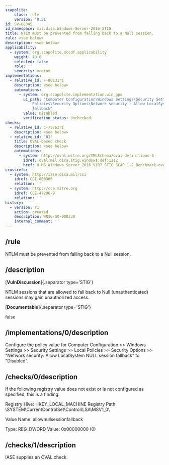 ```yaml
---
scapolite:
    class: rule
    version: '0.51'
id: SV-88345
id_namespace: mil.disa.Windows-Server-2016-STIG
title: NTLM must be prevented from falling back to a Null session.
rule: <see below>
description: <see below>
applicability:
  - system: org.scapolite.xccdf.applicability
    weight: 10.0
    selected: false
    role: ''
    severity: medium
implementations:
  - relative_id: F-80131r1
    description: <see below>
    automations:
      - system: org.scapolite.implementation.win_gpo
        ui_path: 'Computer Configuration\Windows Settings\Security Settings\Local
            Policies\Security Options\Network security : Allow LocalSystem NULL session
            fallback'
        value: Disabled
        verification_status: Unchecked.
checks:
  - relative_id: C-73763r1
    description: <see below>
  - relative_id: '01'
    title: OVAL-based check
    description: <see below>
    automations:
      - system: http://oval.mitre.org/XMLSchema/oval-definitions-5
        idref: oval:mil.disa.stig.windows:def:1212
        href: U_MS_Windows_Server_2016_V1R7_STIG_SCAP_1-2_Benchmark-oval.xml
crossrefs:
  - system: http://iase.disa.mil/cci
    idref: CCI-000366
    relation: ''
  - system: http://cce.mitre.org
    idref: CCE-47296-9
    relation: ''
history:
  - version: r1
    action: created
    description: WN16-SO-000330
    internal_comment: ''
---
```



## /rule

NTLM must be prevented from falling back to a Null session.

## /description

[**VulnDiscussion**]{.separator type='STIG'}

NTLM sessions that are allowed to fall back to Null (unauthenticated) sessions may gain unauthorized access.

[**Documentable**]{.separator type='STIG'}

false

## /implementations/0/description

Configure the policy value for Computer Configuration >> Windows Settings >> Security Settings >> Local Policies >> Security Options >> "Network security: Allow LocalSystem NULL session fallback" to "Disabled".

## /checks/0/description

If the following registry value does not exist or is not configured as specified, this is a finding.

Registry Hive: HKEY_LOCAL_MACHINE
Registry Path: \SYSTEM\CurrentControlSet\Control\LSA\MSV1_0\

Value Name: allownullsessionfallback

Type: REG_DWORD
Value: 0x00000000 (0)

## /checks/1/description

IASE supplies an OVAL check.
